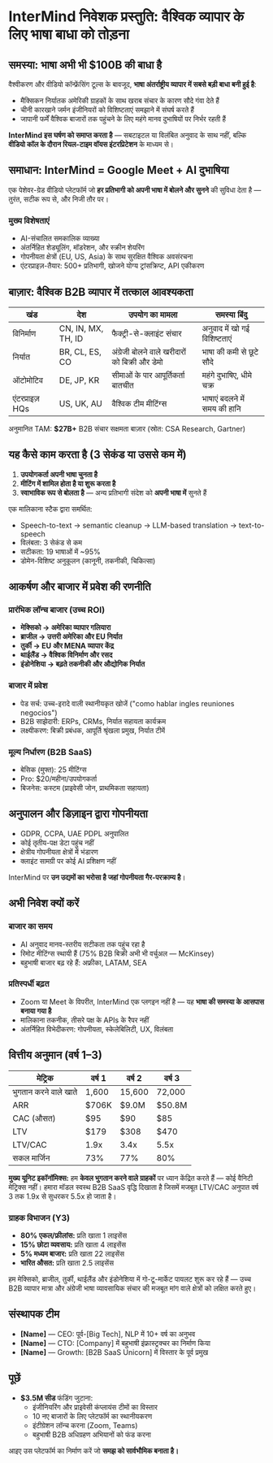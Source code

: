 # InterMind निवेशक प्रस्तुति: वैश्विक व्यापार के लिए भाषा बाधा को तोड़ना <Badge type="success" text="updated" />

## समस्या: भाषा अभी भी $100B की बाधा है

वैश्वीकरण और वीडियो कॉन्फ्रेंसिंग टूल्स के बावजूद, **भाषा अंतर्राष्ट्रीय व्यापार में सबसे बड़ी बाधा बनी हुई है**:

- मैक्सिकन निर्यातक अमेरिकी ग्राहकों के साथ खराब संचार के कारण सौदे गंवा देते हैं
- चीनी कारखाने जर्मन इंजीनियरों को विशिष्टताएं समझाने में संघर्ष करते हैं
- जापानी फर्में वैश्विक बाजारों तक पहुंचने के लिए महंगे मानव दुभाषियों पर निर्भर रहती हैं

**InterMind इस घर्षण को समाप्त करता है** — सबटाइटल या विलंबित अनुवाद के साथ नहीं, बल्कि **वीडियो कॉल के दौरान रियल-टाइम वॉयस इंटरप्रिटेशन** के माध्यम से।

## समाधान: InterMind = Google Meet + AI दुभाषिया

एक पेशेवर-ग्रेड वीडियो प्लेटफॉर्म जो **हर प्रतिभागी को अपनी भाषा में बोलने और सुनने** की सुविधा देता है — तुरंत, सटीक रूप से, और निजी तौर पर।

### मुख्य विशेषताएं

- AI-संचालित समकालिक व्याख्या
- अंतर्निहित शेड्यूलिंग, मॉडरेशन, और स्क्रीन शेयरिंग
- गोपनीयता क्षेत्रों (EU, US, Asia) के साथ सुरक्षित वैश्विक अवसंरचना
- एंटरप्राइज़-तैयार: 500+ प्रतिभागी, खोजने योग्य ट्रांसक्रिप्ट, API एकीकरण

## बाज़ार: वैश्विक B2B व्यापार में तत्काल आवश्यकता

| खंड           | देश               | उपयोग का मामला                          | समस्या बिंदु                        |
| ------------- | ----------------- | --------------------------------------- | ----------------------------------- |
| विनिर्माण      | CN, IN, MX, TH, ID | फैक्ट्री-से-क्लाइंट संचार                | अनुवाद में खो गई विशिष्टताएं         |
| निर्यात        | BR, CL, ES, CO     | अंग्रेजी बोलने वाले खरीदारों को बिक्री और डेमो | भाषा की कमी से छूटे सौदे            |
| ऑटोमोटिव      | DE, JP, KR         | सीमाओं के पार आपूर्तिकर्ता बातचीत        | महंगे दुभाषिए, धीमे चक्र            |
| एंटरप्राइज़ HQs | US, UK, AU         | वैश्विक टीम मीटिंग्स                     | भाषाएं बदलने में समय की हानि        |

अनुमानित TAM: **$27B+** B2B संचार सक्षमता बाज़ार (स्रोत: CSA Research, Gartner)

## यह कैसे काम करता है (3 सेकंड या उससे कम में)

1. **उपयोगकर्ता अपनी भाषा चुनता है**
2. **मीटिंग में शामिल होता है या शुरू करता है**
3. **स्वाभाविक रूप से बोलता है** — अन्य प्रतिभागी संदेश को **अपनी भाषा में** सुनते हैं

एक मालिकाना स्टैक द्वारा समर्थित:

- Speech-to-text → semantic cleanup → LLM-based translation → text-to-speech
- विलंबता: 3 सेकंड से कम
- सटीकता: 19 भाषाओं में ~95%
- डोमेन-विशिष्ट अनुकूलन (कानूनी, तकनीकी, चिकित्सा)

## आकर्षण और बाजार में प्रवेश की रणनीति

### प्रारंभिक लॉन्च बाजार (उच्च ROI)

- **मेक्सिको → अमेरिका व्यापार गलियारा**
- **ब्राजील → उत्तरी अमेरिका और EU निर्यात**
- **तुर्की → EU और MENA व्यापार केंद्र**
- **थाईलैंड → वैश्विक विनिर्माण और रसद**
- **इंडोनेशिया → बढ़ते तकनीकी और औद्योगिक निर्यात**

### बाजार में प्रवेश

- पेड सर्च: उच्च-इरादे वाली स्थानीयकृत खोजें ("como hablar ingles reuniones negocios")
- B2B साझेदारी: ERPs, CRMs, निर्यात सहायता कार्यक्रम
- लक्ष्यीकरण: बिक्री प्रबंधक, आपूर्ति श्रृंखला प्रमुख, निर्यात टीमें

### मूल्य निर्धारण (B2B SaaS)

- बेसिक (मुफ्त): 25 मीटिंग्स
- Pro: $20/महीना/उपयोगकर्ता
- बिजनेस: कस्टम (प्राइवेसी जोन, प्राथमिकता सहायता)

## अनुपालन और डिज़ाइन द्वारा गोपनीयता

- GDPR, CCPA, UAE PDPL अनुपालित
- कोई तृतीय-पक्ष डेटा पहुंच नहीं
- क्षेत्रीय गोपनीयता क्षेत्रों में भंडारण
- क्लाइंट सामग्री पर कोई AI प्रशिक्षण नहीं

InterMind पर **उन उद्यमों का भरोसा है जहां गोपनीयता गैर-परक्राम्य है**।

## अभी निवेश क्यों करें

### बाजार का समय

- AI अनुवाद मानव-स्तरीय सटीकता तक पहुंच रहा है
- रिमोट मीटिंग्स स्थायी हैं (75% B2B बिक्री अभी भी वर्चुअल — McKinsey)
- बहुभाषी बाजार बढ़ रहे हैं: अफ्रीका, LATAM, SEA

### प्रतिस्पर्धी बढ़त

- Zoom या Meet के विपरीत, InterMind एक प्लगइन नहीं है — यह **भाषा की समस्या के आसपास बनाया गया है**
- मालिकाना तकनीक, तीसरे पक्ष के APIs के रैपर नहीं
- अंतर्निहित विभेदीकरण: गोपनीयता, स्केलेबिलिटी, UX, विलंबता

## वित्तीय अनुमान (वर्ष 1–3)

| मेट्रिक          | वर्ष 1 | वर्ष 2 | वर्ष 3 |
| --------------- | ------ | ------ | ------ |
| भुगतान करने वाले खाते | 1,600  | 15,600 | 72,000 |
| ARR             | $706K  | $9.0M  | $50.8M |
| CAC (औसत)       | $95    | $90    | $85    |
| LTV             | $179   | $308   | $470   |
| LTV/CAC         | 1.9x   | 3.4x   | 5.5x   |
| सकल मार्जिन    | 73%    | 77%    | 80%    |

**मुख्य यूनिट इकॉनॉमिक्स:** हम **केवल भुगतान करने वाले ग्राहकों** पर ध्यान केंद्रित करते हैं — कोई वैनिटी मेट्रिक्स नहीं। हमारा मॉडल स्वस्थ B2B SaaS वृद्धि दिखाता है जिसमें मजबूत LTV/CAC अनुपात वर्ष 3 तक 1.9x से सुधरकर 5.5x हो जाता है।

### ग्राहक विभाजन (Y3)

- **80% एकल/फ्रीलांस:** प्रति खाता 1 लाइसेंस
- **15% छोटा व्यवसाय:** प्रति खाता 4 लाइसेंस
- **5% मध्यम बाजार:** प्रति खाता 22 लाइसेंस
- **भारित औसत:** प्रति खाता 2.5 लाइसेंस

हम मेक्सिको, ब्राजील, तुर्की, थाईलैंड और इंडोनेशिया में गो-टू-मार्केट पायलट शुरू कर रहे हैं — उच्च B2B व्यापार मात्रा और अंग्रेजी भाषा व्यावसायिक संचार की मजबूत मांग वाले क्षेत्रों को लक्षित करते हुए।

## संस्थापक टीम

- **[Name]** — CEO: पूर्व-[Big Tech], NLP में 10+ वर्ष का अनुभव
- **[Name]** — CTO: [Company] में बहुभाषी इंफ्रास्ट्रक्चर का निर्माण किया
- **[Name]** — Growth: [B2B SaaS Unicorn] में विस्तार के पूर्व प्रमुख

## पूछें

- **$3.5M सीड** फंडिंग जुटाना:
  - इंजीनियरिंग और प्राइवेसी कंप्लायंस टीमों का विस्तार
  - 10 नए बाजारों के लिए प्लेटफॉर्म का स्थानीयकरण
  - इंटीग्रेशन लॉन्च करना (Zoom, Teams)
  - बहुभाषी B2B अधिग्रहण अभियानों को फंड करना

आइए उस प्लेटफॉर्म का निर्माण करें जो **समझ को सार्वभौमिक बनाता है।**
